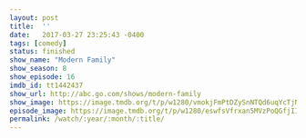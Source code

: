 ```yaml
---
layout: post
title:  ''
date:   2017-03-27 23:25:43 -0400
tags: [comedy]
status: finished
show_name: "Modern Family"
show_season: 8
show_episode: 16
imdb_id: tt1442437
show_url: http://abc.go.com/shows/modern-family
show_image: https://image.tmdb.org/t/p/w1280/vmokjFmPtDZySnNTQd6uqYcTjNF.jpg
episode_image: https://image.tmdb.org/t/p/w1280/eswfsVfrxan5MVzPoQGfjIIaxV9.jpg
permalink: /watch/:year/:month/:title/
---
```

